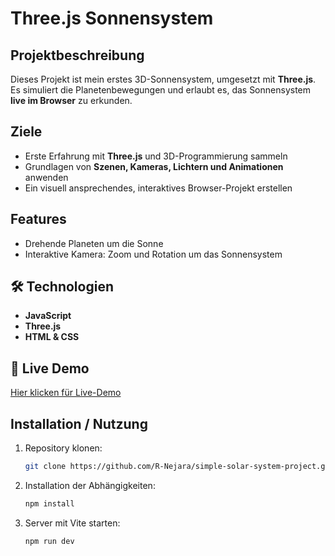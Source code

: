 # Three.js Sonnensystem

## Projektbeschreibung
Dieses Projekt ist mein erstes 3D-Sonnensystem, umgesetzt mit **Three.js**.  
Es simuliert die Planetenbewegungen und erlaubt es, das Sonnensystem **live im Browser** zu erkunden.  

## Ziele
- Erste Erfahrung mit **Three.js** und 3D-Programmierung sammeln  
- Grundlagen von **Szenen, Kameras, Lichtern und Animationen** anwenden  
- Ein visuell ansprechendes, interaktives Browser-Projekt erstellen  

## Features
- Drehende Planeten um die Sonne  
- Interaktive Kamera: Zoom und Rotation um das Sonnensystem    

## 🛠️ Technologien
- **JavaScript**  
- **Three.js**  
- **HTML & CSS** 

## 🔗 Live Demo
[Hier klicken für Live-Demo](https://phenomenal-daffodil-400215.netlify.app/)

## Installation / Nutzung
1. Repository klonen:  
   ```bash
   git clone https://github.com/R-Nejara/simple-solar-system-project.git
   ```
2. Installation der Abhängigkeiten:  
   ```bash
   npm install
   ```
3. Server mit Vite starten:
   ```bash
   npm run dev
   ```
